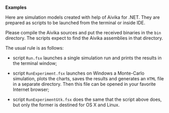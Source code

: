 
**Examples**

Here are simulation models created with help of Aivika for .NET.
They are prepared as scripts to be launched from the terminal
or inside IDE. 

Please compile the Aivika sources and put the received binaries in 
the `bin` directory. The scripts expect to find the Aivika assemblies 
in that directory.

The usual rule is as follows:

* script `Run.fsx` launches a single simulation run and prints the 
  results in the terminal window;

* script `RunExperiment.fsx` launches on Windows a Monte-Carlo simulation,
  plots the charts, saves the results and generates an `HTML` file
  in a separate directory. Then this file can be opened in your favorite
  Internet browser;

* script `RunExperimentGtk.fsx` does the same that the script above does,
  but only the former is destined for OS X and Linux.